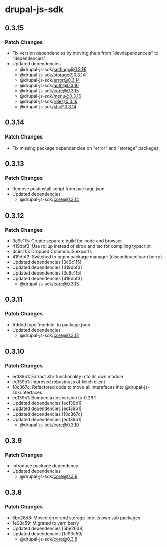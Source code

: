 # drupal-js-sdk

## 0.3.15

### Patch Changes

- Fix version dependencies by moving them from "devdependenceis" to "dependencies"
- Updated dependencies
  - @drupal-js-sdk/settings@0.3.16
  - @drupal-js-sdk/storage@0.3.14
  - @drupal-js-sdk/error@0.3.14
  - @drupal-js-sdk/auth@0.3.16
  - @drupal-js-sdk/core@0.3.15
  - @drupal-js-sdk/menu@0.3.16
  - @drupal-js-sdk/role@0.3.16
  - @drupal-js-sdk/xhr@0.3.14

## 0.3.14

### Patch Changes

- Fix missing package dependencies on "error" and "storage" packages

## 0.3.13

### Patch Changes

- Remove postinstall script from package.json
- Updated dependencies
  - @drupal-js-sdk/core@0.3.14

## 0.3.12

### Patch Changes

- 3c9c115: Create separate build for node and browser.
- 419dbf3: Use rollup instead of siroc and tsc for compiling typscript
- 3c9c115: Dropped CommonJS exports
- 419dbf3: Switched to pnpm package manager (discontinued yarn berry)
- Updated dependencies [3c9c115]
- Updated dependencies [419dbf3]
- Updated dependencies [3c9c115]
- Updated dependencies [419dbf3]
  - @drupal-js-sdk/core@0.3.13

## 0.3.11

### Patch Changes

- Added type 'module' to package.json
- Updated dependencies
  - @drupal-js-sdk/core@0.3.12

## 0.3.10

### Patch Changes

- ec139b1: Extract Xhr functionality into its own module
- ec139b1: Improved robustnuss of fetch client
- 18c367c: Refactored code to move all interefaces into @drupal-js-sdk/interfaces
- ec139b1: Bumped axios version to 0.26.1
- Updated dependencies [ec139b1]
- Updated dependencies [ec139b1]
- Updated dependencies [18c367c]
- Updated dependencies [ec139b1]
  - @drupal-js-sdk/core@0.3.10

## 0.3.9

### Patch Changes

- Introduce package dependency
- Updated dependencies
  - @drupal-js-sdk/core@0.3.9

## 0.3.8

### Patch Changes

- 5be26d8: Moved error and storage into its own sub packages
- 1e93c59: Migrated to yarn berry
- Updated dependencies [5be26d8]
- Updated dependencies [1e93c59]
  - @drupal-js-sdk/core@0.3.8

